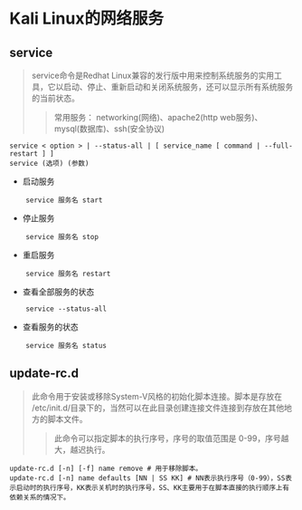 # Kali Linux的网络服务

## service

> service命令是Redhat Linux兼容的发行版中用来控制系统服务的实用工具，它以启动、停止、重新启动和关闭系统服务，还可以显示所有系统服务的当前状态。
>> 常用服务： networking(网络)、apache2(http web服务)、mysql(数据库)、ssh(安全协议)

```shell
service < option > | --status-all | [ service_name [ command | --full-restart ] ]
service (选项) (参数)
```

- 启动服务

```shell
    service 服务名 start
```

- 停止服务

```shell
    service 服务名 stop
```

- 重启服务

```shell
    service 服务名 restart
```

- 查看全部服务的状态

```shell
    service --status-all
```

- 查看服务的状态
 
```shell
    service 服务名 status
```

## update-rc.d

> 此命令用于安装或移除System-V风格的初始化脚本连接。脚本是存放在 /etc/init.d/目录下的，当然可以在此目录创建连接文件连接到存放在其他地方的脚本文件。
>> 此命令可以指定脚本的执行序号，序号的取值范围是 0-99，序号越大，越迟执行。

```shell
update-rc.d [-n] [-f] name remove # 用于移除脚本。
update-rc.d [-n] name defaults [NN | SS KK] # NN表示执行序号（0-99），SS表示启动时的执行序号，KK表示关机时的执行序号，SS、KK主要用于在脚本直接的执行顺序上有依赖关系的情况下。
```


